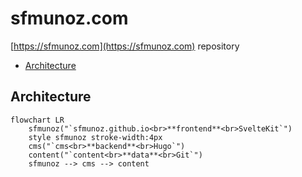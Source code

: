 # sfmunoz.com

[https://sfmunoz.com](https://sfmunoz.com) repository

- [Architecture](#architecture)

## Architecture

```mermaid
flowchart LR
    sfmunoz("`sfmunoz.github.io<br>**frontend**<br>SvelteKit`")
    style sfmunoz stroke-width:4px
    cms("`cms<br>**backend**<br>Hugo`")
    content("`content<br>**data**<br>Git`")
    sfmunoz --> cms --> content
```
